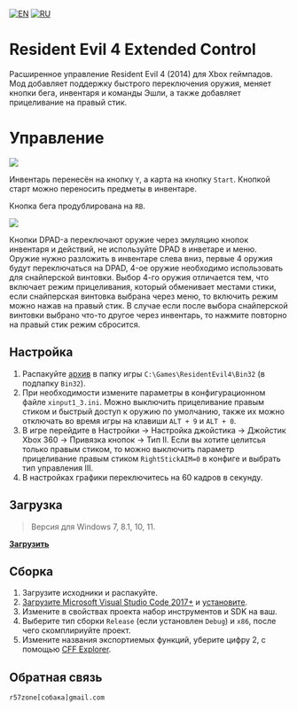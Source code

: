 [![EN](https://user-images.githubusercontent.com/9499881/33184537-7be87e86-d096-11e7-89bb-f3286f752bc6.png)](https://github.com/r57zone/RE4ExtendedControl/) 
[![RU](https://user-images.githubusercontent.com/9499881/27683795-5b0fbac6-5cd8-11e7-929c-057833e01fb1.png)](https://github.com/r57zone/RE4ExtendedControl/blob/master/README.RU.md)

# Resident Evil 4 Extended Control
Расширенное управление Resident Evil 4 (2014) для Xbox геймпадов. Мод добавляет поддержку быстрого переключения оружия, меняет кнопки бега, инвентаря и команды Эшли, а также добавляет прицеливание на правый стик.

# Управление
[![](https://github-production-user-asset-6210df.s3.amazonaws.com/9499881/275010638-53b82b42-ae7f-4388-ab78-3b00e64dbd68.png)](https://youtu.be/yFFzgANoAXo)


Инвентарь перенесён на кнопку `Y`, а карта на кнопку `Start`. Кнопкой старт можно переносить предметы в инвентаре.


Кнопка бега продублирована на `RB`.

[![](https://github-production-user-asset-6210df.s3.amazonaws.com/9499881/275029188-463c106e-8d2a-4f79-b9cd-22d4993db31a.jpg)](https://youtu.be/yFFzgANoAXo)

Кнопки DPAD-а переключают оружие через эмуляцию кнопок инвентаря и действий, не используйте DPAD в инветаре и меню. Оружие нужно разложить в инвентаре слева вниз, первые 4 оружия будут переключаться на DPAD, 4-ое оружие необходимо использовать для снайперской винтовки. Выбор 4-го оружия отличается тем, что включает режим прицеливания, который обменивает местами стики, если снайперская винтовка выбрана через меню, то включить режим можно нажав на правый стик. В случае если после выбора снайперской винтовки выбрано что-то другое через инвентарь, то нажмите повторно на правый стик режим сбросится.

## Настройка
1. Распакуйте [архив](https://github.com/r57zone/RE4ExtendedControl/releases) в папку игры `C:\Games\ResidentEvil4\Bin32` (в подпапку `Bin32`).
2. При необходимости измените параметры в конфигурационном файле `xinput1_3.ini`. Можно выключить прицеливание правым стиком и быстрый доступ к оружию по умолчанию, также их можно отключать во время игры на клавиши `ALT + 9` и `ALT + 0`.
3. В игре перейдите в Настройки → Настройка джойстика → Джойстик Xbox 360 → Привязка кнопок → Тип II. Если вы хотите целитсья только правым стиком, то можно выключить параметр прицеливание правым стиком `RightStickAIM=0` в конфиге и выбрать тип управления III.
4. В настройках графики переключитесь на 60 кадров в секунду.

## Загрузка
>Версия для Windows 7, 8.1, 10, 11.

**[Загрузить](https://github.com/r57zone/RE4ExtendedControl/releases)**

## Сборка
1. Загрузите исходники и распакуйте.
2. [Загрузите Microsoft Visual Studio Code 2017+](https://code.visualstudio.com/download) и [установите](https://github.com/r57zone/RE4ExtendedControl/assets/9499881/69dafce6-fd57-4768-83eb-c1bb69901f07).
3. Измените в свойствах проекта набор инструментов и SDK на ваш.
4. Выберите тип сборки `Release` (если установлен `Debug`) и `x86`, после чего скомплириуйте проект.
5. Измените названия экспортиемых функций, уберите цифру 2, с помощью [CFF Explorer](https://ntcore.com/?page_id=388).

## Обратная связь
`r57zone[собака]gmail.com`